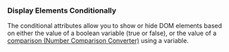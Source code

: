 ### Display Elements Conditionally

The conditional attributes allow you to show or hide DOM elements based on either the value of a boolean variable (true or false), or the value of a [comparison (Number Comparison Converter)](../../../../converters/number-compare-converter/) using a variable.
